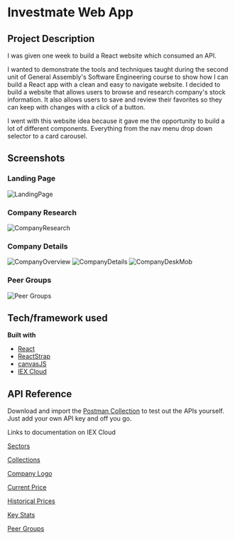 # Investmate Web App

## Project Description
I was given one week to build a React website which consumed an API. 

I wanted to demonstrate the tools and techniques taught during the second unit of General Assembly's Software Engineering course to show how I can build a React app with a clean and easy to navigate website. I decided to build a website that allows users to browse and research company's stock information. It also allows users to save and review their favorites so they can keep with changes with a click of a button. 

I went with this website idea because it gave me the opportunity to build a lot of different components. Everything from the nav menu drop down selector to a card carousel. 
 
## Screenshots
### Landing Page
![LandingPage](https://res.cloudinary.com/doaftkgbv/image/upload/v1585866230/LandingPage_yoa5oc.png)

### Company Research
![CompanyResearch](https://res.cloudinary.com/doaftkgbv/image/upload/v1585866228/ResearchCards_izil1m.png)

### Company Details
![CompanyOverview](https://res.cloudinary.com/doaftkgbv/image/upload/v1585876575/ResearchStacked_olt9m1.png)
![CompanyDetails](https://res.cloudinary.com/doaftkgbv/image/upload/v1585875417/DetailsBreakdown_kk0kpd.png)
![CompanyDeskMob](https://res.cloudinary.com/doaftkgbv/image/upload/v1585875392/DetailsDetails1_p0jn8n.png)

### Peer Groups
![Peer Groups](https://res.cloudinary.com/doaftkgbv/image/upload/v1585876421/PeerGifs_vgwnbk.gif)

## Tech/framework used

<b>Built with</b>
- [React](https://reactjs.org/)
- [ReactStrap](https://reactstrap.github.io/)
- [canvasJS](https://canvasjs.com/)
- [IEX Cloud](https://iexcloud.io/)


## API Reference
Download and import the [Postman Collection](https://github.com/jdevenish/Investmate/blob/master/IEX%20Cloud.postman_collection.json) to test out the APIs yourself. Just add your own API key and off you go. 

Links to documentation on IEX Cloud

[Sectors](https://iexcloud.io/docs/api/#sectors)

[Collections](https://iexcloud.io/docs/api/#collections)

[Company Logo](https://iexcloud.io/docs/api/#logo)

[Current Price](https://iexcloud.io/docs/api/#price-only)

[Historical Prices](https://iexcloud.io/docs/api/#historical-prices)

[Key Stats](https://iexcloud.io/docs/api/#key-stats)

[Peer Groups](https://iexcloud.io/docs/api/#peer-groups)
